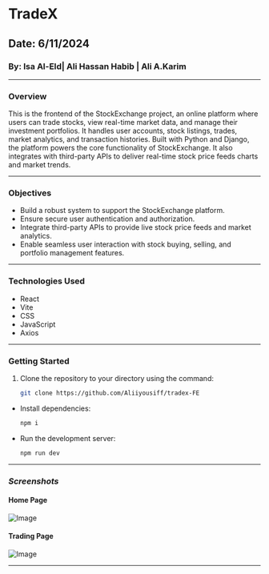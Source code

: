 # TradeX

## Date: 6/11/2024

### By: Isa Al-EId| Ali Hassan Habib | Ali A.Karim 

---

### **Overview**
This is the frontend of the StockExchange project, an online platform where users can trade stocks, view real-time market data, and manage their investment portfolios. It handles user accounts, stock listings, trades, market analytics, and transaction histories. Built with Python and Django, the platform powers the core functionality of StockExchange. It also integrates with third-party APIs to deliver real-time stock price feeds charts and market trends.

---

### **Objectives**

- Build a robust system to support the StockExchange platform.
- Ensure secure user authentication and authorization.
- Integrate third-party APIs to provide live stock price feeds and market analytics.
- Enable seamless user interaction with stock buying, selling, and portfolio management features.

---

### **Technologies Used**
* React
* Vite
* CSS
* JavaScript
* Axios

---

### **Getting Started**

1. Clone the repository to your directory using the command:
   ```bash
   git clone https://github.com/Aliiyousiff/tradex-FE

* Install dependencies:
  ```bash
  npm i
* Run the development server:
  ```bash
  npm run dev

***

### ***Screenshots***
 #### Home Page
 ![Image](./public/images/homepage.png)
 #### Trading Page  
 ![Image](./public/images/tradingpage.png)

 ***

